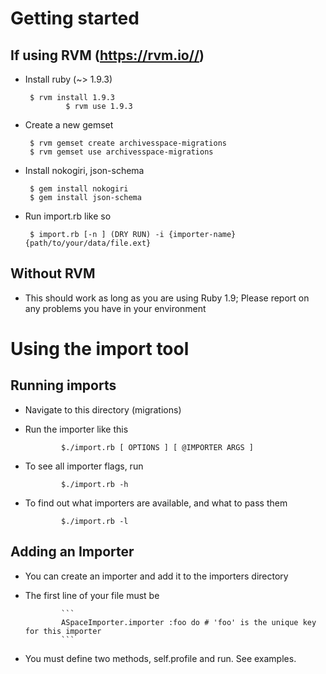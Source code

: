 # Getting started

## If using RVM (https://rvm.io//)
  
  * Install ruby (~> 1.9.3) 

         $ rvm install 1.9.3
				 $ rvm use 1.9.3

  * Create a new gemset

         $ rvm gemset create archivesspace-migrations
         $ rvm gemset use archivesspace-migrations

  * Install nokogiri, json-schema

         $ gem install nokogiri
         $ gem install json-schema

  * Run import.rb like so
  
         $ import.rb [-n ] (DRY RUN) -i {importer-name} {path/to/your/data/file.ext}


## Without RVM

  * This should work as long as you are using Ruby 1.9; Please report on any problems you have in your environment

# Using the import tool

## Running imports

  * Navigate to this directory (migrations)

  * Run the importer like this
		
				$./import.rb [ OPTIONS ] [ @IMPORTER ARGS ]

  * To see all importer flags, run
				
				$./import.rb -h

  * To find out what importers are available, and what to pass them
	
				$./import.rb -l
				
## Adding an Importer

  * You can create an importer and add it to the importers directory
	
  * The first line of your file must be
	
				```
				ASpaceImporter.importer :foo do # 'foo' is the unique key for this importer
				```
  * You must define two methods, self.profile and run. See examples.
	


